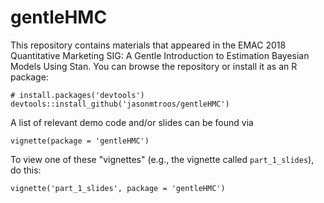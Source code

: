 # gentleHMC

This repository contains materials that appeared in the EMAC 2018 Quantitative Marketing SIG: 
A Gentle Introduction to Estimation Bayesian Models Using Stan. You can browse the repository
or install it as an R package:

```{r}
# install.packages('devtools')
devtools::install_github('jasonmtroos/gentleHMC')
```

A list of relevant demo code and/or slides can be found via

```{r}
vignette(package = 'gentleHMC')
```

To view one of these "vignettes" (e.g., the vignette called `part_1_slides`), do this:

```{r}
vignette('part_1_slides', package = 'gentleHMC')
```

